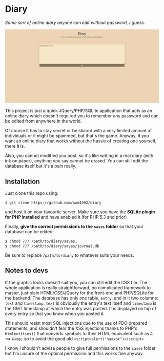 # Diary
*Some sort of online diary anyone can edit without password, I guess.*

![Screenshot of the app](https://raw.githubusercontent.com/sam1902/diary/master/screenshot.png)

This project is just a quick JQuery/PHP/SQLite application that acts as an online diary which 
doesn't required you to remember any password and can be edited from anywhere in the world.

Of course it has to stay secret or be shared with a very limited amount of individuals or it
might be spammed, but that's the game. Anyway, if you want an online diary that works without the hassle of creating
one yourself, there it is.

Also, you cannot modified you post, so it's like writing in a real diary (with ink on paper), anything you say cannot be
erased. You can still edit the database itself but it's a pain really.

## Installation

Just clone this repo using:
```
$ git clone https://github.com/sam1902/diary
```
and host it on your favourite server.
Make sure you have the **SQLite plugin for PHP installed** and have enabled it (for PHP 5.3 and prior)

Finally, **give the correct permissions to the `saves` folder** so that your database can be edited:

```
$ chmod 777 /path/to/diary/saves;
$ chmod 777 /path/to/diary/saves/journal.db
```
Be sure to replace `/path/to/diary` to whatever suits your needs.

## Notes to devs

If the graphic looks doesn't suit you, you can still edit the CSS file. The whole application is really straightforward,
no complicated framework to master, just plain HTML/CSS/JQuery for the front-end and PHP/SQLite for the backend.
The database has only one table, `entry`, and in it two columns: `text` and `timestamp`. `text` is obviously the entry's
text itself and `timestamp` is the GMT timestamp at which the entry was posted. It is displayed on top of every entry so that
you know when you posted it.

This should resist most SQL injections due to the use of PDO prepared statements, and shouldn't fear the XSS injections thanks to
PHP's `htmlentities()` that converts symbols to their HTML equivalent such as `&` ==> `&amp;` so to avoid the good old `<script>alert("haxxor")</script>`

I know I shouldn't advise people to give full permissions to the `saves` folder but I'm unsure of the optimal permission and this works fine anyway.
